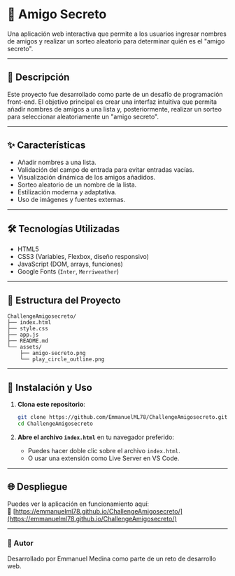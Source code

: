 # 🎁 Amigo Secreto

Una aplicación web interactiva que permite a los usuarios ingresar nombres de amigos y realizar un sorteo aleatorio para determinar quién es el "amigo secreto".

---


## 📖 Descripción

Este proyecto fue desarrollado como parte de un desafío de programación front-end. El objetivo principal es crear una interfaz intuitiva que permita añadir nombres de amigos a una lista y, posteriormente, realizar un sorteo para seleccionar aleatoriamente un "amigo secreto".

---

## ✨ Características

- Añadir nombres a una lista.
- Validación del campo de entrada para evitar entradas vacías.
- Visualización dinámica de los amigos añadidos.
- Sorteo aleatorio de un nombre de la lista.
- Estilización moderna y adaptativa.
- Uso de imágenes y fuentes externas.

---

## 🛠️ Tecnologías Utilizadas

- HTML5
- CSS3 (Variables, Flexbox, diseño responsivo)
- JavaScript (DOM, arrays, funciones)
- Google Fonts (`Inter`, `Merriweather`)

---

## 📁 Estructura del Proyecto

```
ChallengeAmigosecreto/
├── index.html
├── style.css
├── app.js
├── README.md
└── assets/
    ├── amigo-secreto.png
    └── play_circle_outline.png
```

---

## 🚀 Instalación y Uso

1. **Clona este repositorio**:
   ```bash
   git clone https://github.com/EmmanuelML78/ChallengeAmigosecreto.git
   cd ChallengeAmigosecreto
   ```

2. **Abre el archivo `index.html`** en tu navegador preferido:
   - Puedes hacer doble clic sobre el archivo `index.html`.
   - O usar una extensión como Live Server en VS Code.

---

## 🌐 Despliegue

Puedes ver la aplicación en funcionamiento aquí:  
🔗 [https://emmanuelml78.github.io/ChallengeAmigosecreto/](https://emmanuelml78.github.io/ChallengeAmigosecreto/)


---


### 👤 Autor

Desarrollado por Emmanuel Medina como parte de un reto de desarrollo web.
